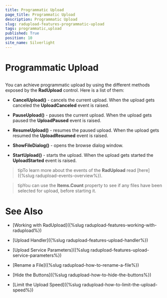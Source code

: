 ```yaml
---
title: Programmatic Upload
page_title: Programmatic Upload
description: Programmatic Upload
slug: radupload-features-programmatic-upload
tags: programmatic,upload
published: True
position: 10
site_name: Silverlight
---
```


# Programmatic Upload



## 

You can achieve programmatic upload by using the different methods exposed by the __RadUpload__ control. Here is a list of them:

* __CancelUpload()__ - cancels the current upload. When the upload gets canceled the __UploadCanceled__ event is raised.

* __PauseUpload()__ - pauses the current upload. When the upload gets paused the __UploadPaused__ event is raised.

* __ResumeUpload()__ - resumes the paused upload. When the upload gets resumed the __UploadResumed__ event is raised.

* __ShowFileDialog()__ - opens the browse dialog window.

* __StartUpload()__ - starts the upload. When the upload gets started the __UploadStarted__ event is raised.

>tipTo learn more about the events of the __RadUpload__ read [here]({%slug radupload-events-overview%}).

>tipYou can use the __Items.Count__ property to see if any files have been selected for upload, before starting it.

# See Also

 * [Working with RadUpload]({%slug radupload-features-working-with-radupload%})

 * [Upload Handler]({%slug radupload-features-upload-handler%})

 * [Upload Service Parameters]({%slug radupload-features-upload-service-parameters%})

 * [Rename a File]({%slug radupload-how-to-rename-a-file%})

 * [Hide the Buttons]({%slug radupload-how-to-hide-the-buttons%})

 * [Limit the Upload Speed]({%slug radupload-how-to-limit-the-upload-speed%})
